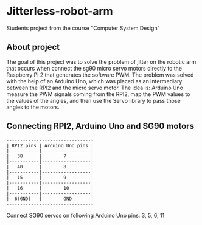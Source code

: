 # Jitterless-robot-arm
Students project from the course "Computer System Design"
## About project
The goal of this project was to solve the problem of jitter on the robotic arm that occurs when connect the sg90 micro servo motors directly to the Raspberry Pi 2 that generates the software PWM. 
The problem was solved with the help of an Arduino Uno, which was placed as an intermediary between the RPI2 and the micro servo motor. 
The idea is: Arduino Uno measure the PWM signals coming from the RPI2, map the PWM values to the values of the angles, and then use the Servo library to pass those angles to the motors.
## Connecting RPI2, Arduino Uno and SG90 motors
	--------------------------------
	| RPI2 pins | Arduino Uno pins |
	|-----------|------------------|
	|	38      |        7         |
	|-----------|------------------|
	|	40		|        8         |
	|-----------|------------------|
	|	15		|        9         |
	|-----------|------------------|
	|	16		|        10        |
	|-----------|------------------|
	|  6(GND)	|        GND       |
	--------------------------------
  
Connect SG90 servos on following Arduino Uno pins: 3, 5, 6, 11